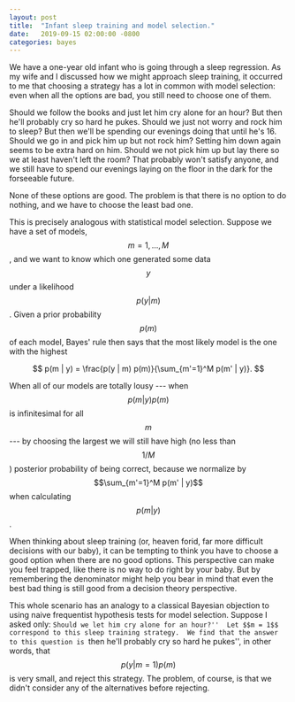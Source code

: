 ```yaml
---
layout: post
title:  "Infant sleep training and model selection."
date:   2019-09-15 02:00:00 -0800
categories: bayes
---
```


We have a one-year old infant who is going through a sleep regression. As my
wife and I discussed how we might approach sleep training, it occurred to me
that choosing a strategy has a lot in common with model selection: even when all
the options are bad, you still need to choose one of them.

Should we follow the books and just let him cry alone for an hour?  But then
he'll probably cry so hard he pukes.  Should we just not worry and rock him
to sleep?  But then we'll be spending our evenings doing that until he's 16.
Should we go in and pick him up but not rock him?  Setting him down again
seems to be extra hard on him.  Should we not pick him up but lay there
so we at least haven't left the room?  That probably won't satisfy anyone,
and we still have to spend our evenings laying on the floor in the dark
for the forseeable future.

None of these options are good.  The problem is that there is no option to
do nothing, and we have to choose the least bad one.

This is precisely analogous with statistical model selection.  Suppose we have a
set of models, $$m = 1, \ldots, M$$, and we want to know which one generated
some data $$y$$ under a likelihood $$p(y | m)$$.  Given a prior probability
$$p(m)$$ of each model, Bayes' rule then says that the most likely model is the
one with the highest

$$
p(m | y) = \frac{p(y | m) p(m)}{\sum_{m'=1}^M p(m' | y)}.
$$

When all of our models are totally lousy --- when $$p(m | y) p(m)$$ is
infinitesimal for all $$m$$ --- by choosing the largest we will still have high
(no less than $$1 / M$$) posterior probability of being correct, because we
normalize by $$\sum_{m'=1}^M p(m' | y)$$ when calculating $$p(m | y)$$.

When thinking about sleep training (or, heaven forid, far more difficult
decisions with our baby), it can be tempting to think you have to choose a good
option when there are no good options.  This perspective can make you feel
trapped, like there is no way to do right by your baby.  But by remembering the
denominator might help you bear in mind that even the best bad thing is still
good from a decision theory perspective.

This whole scenario has an analogy to a classical Bayesian objection to using
naive frequentist hypothesis tests for model selection. Suppose I asked only:
``Should we let him cry alone for an hour?''  Let $$m = 1$$ correspond to this
sleep training strategy.  We find that the answer to this question is ``then
he'll probably cry so hard he pukes'', in other words, that $$p(y | m=1) p(m)$$
is very small, and reject this strategy.  The problem, of course, is that we
didn't consider any of the alternatives before rejecting.
